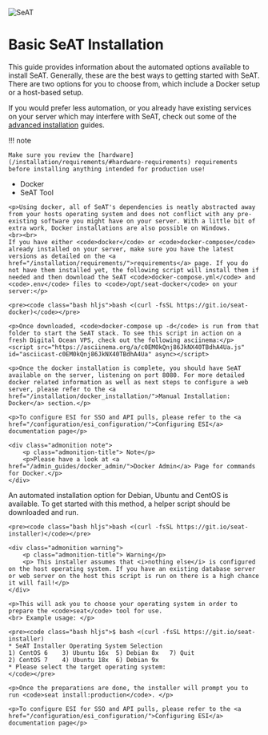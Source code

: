 ![SeAT](https://i.imgur.com/aPPOxSK.png)

# Basic SeAT Installation

This guide provides information about the automated options available to install SeAT. Generally, these are the best ways to getting started with SeAT. There are two options for you to choose from, which include a Docker setup or a host-based setup.

If you would prefer less automation, or you  already have existing services on your server which may interfere with SeAT, check out some of the [advanced installation](/installation/manual/getting_started/) guides.

!!! note

    Make sure you review the [hardware](/installation/requirements/#hardware-requirements) requirements before installing anything intended for production use!

<section class="mdc-tabs">
<ul class="mdc-tab-bar">
  <li class="mdc-tab active"><a role="tab" data-toggle="tab">Docker</a></li>
  <li class="mdc-tab"><a role="tab" data-toggle="tab">SeAT Tool</a></li>
</ul>
<div class="mdc-panels">
<div role="tabpanel" class="mdc-panel active">

    <p>Using docker, all of SeAT's dependencies is neatly abstracted away from your hosts operating system and does not conflict with any pre-existing software you might have on your server. With a little bit of extra work, Docker installations are also possible on Windows.
    <br><br>
    If you have either <code>docker</code> or <code>docker-compose</code> already installed on your server, make sure you have the latest versions as detailed on the <a href="/installation/requirements/">requirements</a> page. If you do not have them installed yet, the following script will install them if needed and then download the SeAT <code>docker-compose.yml</code> and <code>.env</code> files to <code>/opt/seat-docker</code> on your server:</p>

    <pre><code class="bash hljs">bash <(curl -fsSL https://git.io/seat-docker)</code></pre>

    <p>Once downloaded, <code>docker-compose up -d</code> is run from that folder to start the SeAT stack. To see this script in action on a fresh Digital Ocean VPS, check out the following asciinema:</p> <script src="https://asciinema.org/a/c0EM0kQnj86JkNX40TBdhA4Ua.js" id="asciicast-c0EM0kQnj86JkNX40TBdhA4Ua" async></script>

    <p>Once the docker installation is complete, you should have SeAT available on the server, listening on port 8080. For more detailed docker related information as well as next steps to configure a web server, please refer to the <a href="/installation/docker_installation/">Manual Installation: Docker</a> section.</p>

    <p>To configure ESI for SSO and API pulls, please refer to the <a href="/configuration/esi_configuration/">Configuring ESI</a> documentation page</p>

    <div class="admonition note">
        <p class="admonition-title"> Note</p>
        <p>Please have a look at <a href="/admin_guides/docker_admin/">Docker Admin</a> Page for commands for Docker.</p>
    </div>

</div>
<div role="tabpanel" class="mdc-panel">
    <p>An automated installation option for Debian, Ubuntu and CentOS is available. To get started with this method, a helper script should be downloaded and run.</p>

    <pre><code class="bash hljs">bash <(curl -fsSL https://git.io/seat-installer)</code></pre>

    <div class="admonition warning">
        <p class="admonition-title"> Warning</p>
        <p> This installer assumes that <i>nothing else</i> is configured on the host operating system. If you have an existing database server or web server on the host this script is run on there is a high chance it will fail!</p>
    </div>

    <p>This will ask you to choose your operating system in order to prepare the <code>seat</code> tool for use.
    <br> Example usage: </p>

    <pre><code class="bash hljs">$ bash <(curl -fsSL https://git.io/seat-installer)
    * SeAT Installer Operating System Selection
    1) CentOS 6    3) Ubuntu 16x  5) Debian 8x   7) Quit
    2) CentOS 7    4) Ubuntu 18x  6) Debian 9x
    * Please select the target operating system:
    </code></pre>

    <p>Once the preparations are done, the installer will prompt you to run <code>seat install:production</code>. </p>

    <p>To configure ESI for SSO and API pulls, please refer to the <a href="/configuration/esi_configuration/">Configuring ESI</a> documentation page</p>

</div>
</section>
